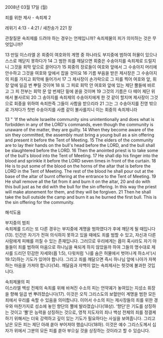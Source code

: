 2008년 03월 17일 (월)

죄를 위한 제사 - 속죄제 2



레위기 4:13 - 4:21 / 새찬송가 221 장


관찰질문
속죄제를 드려야 하는 경우는 언제입니까?
속죄제물의 피가 의미하는 것은 무엇입니까? 

13 만일 이스라엘 온 회중이 여호와의 계명 중 하나라도 부지중에 범하여 허물이 있으나 스스로 깨닫지 못하다가 14 그 범한 죄를 깨달으면 회중은 수송아지를 속죄제로 드릴지니 그것을 회막 앞으로 끌어다가 15 회중의 장로들이 여호와 앞에서 그 수송아지 머리에 안수하고 그것을 여호와 앞에서 잡을 것이요 16 기름 부음을 받은 제사장은 그 수송아지의 피를 가지고 회막에 들어가서 17 그 제사장이 손가락으로 그 피를 찍어 여호와 앞, 휘장 앞에 일곱 번 뿌릴 것이며 18 또 그 피로 회막 안 여호와 앞에 있는 제단 뿔들에 바르고 그 피 전부는 회막 문 앞 번제단 밑에 쏟을 것이며 19 그것의 기름은 다 떼어 제단 위에서 불사르되 20 그 송아지를 속죄제의 수송아지에게 한 것 같이 할지며 제사장이 그것으로 회중을 위하여 속죄한즉 그들이 사함을 받으리라 21 그는 그 수송아지를 진영 밖으로 가져다가 첫번 수송아지를 사름 같이 불사를지니 이는 회중의 속죄제니라  

13 " 'If the whole Israelite community sins unintentionally and does what is forbidden in any of the LORD's commands, even though the community is unaware of the matter, they are guilty. 14 When they become aware of the sin they committed, the assembly must bring a young bull as a sin offering and present it before the Tent of Meeting. 15 The elders of the community are to lay their hands on the bull's head before the LORD, and the bull shall be slaughtered before the LORD. 16 Then the anointed priest is to take some of the bull's blood into the Tent of Meeting. 17 He shall dip his finger into the blood and sprinkle it before the LORD seven times in front of the curtain. 18 He is to put some of the blood on the horns of the altar that is before the LORD in the Tent of Meeting. The rest of the blood he shall pour out at the base of the altar of burnt offering at the entrance to the Tent of Meeting. 19 He shall remove all the fat from it and burn it on the altar, 20 and do with this bull just as he did with the bull for the sin offering. In this way the priest will make atonement for them, and they will be forgiven. 21 Then he shall take the bull outside the camp and burn it as he burned the first bull. This is the sin offering for the community.

해석도움





부지중의 범죄  
속죄제를 드리는 또 다른 경우는 부지중에 계명을 범하였다가 후에 깨닫게 될 때입니다(13). 인간은 자기가 전혀 의식하지 못하고 있을 때에도 죄를 범할 수 있고, 자신과 다른 사람에게 피해를 끼칠 수 있는 존재입니다. 그러므로 우리에게는 욥이 혹시라도 자기 아들들이 죄를 범하여 마음으로 하나님을 욕되게 하지 않았을까 하여 그들의 명수대로 제사를 드리던 민감한 자세와(욥 1:5), 다윗처럼 ‘나를 숨은 허물에서 벗어나게 하소서’(시 19:12)하는 기도가 있어야 합니다. 그리고 죄를 깨달으면 즉시 하나님 앞에 나아가 자복하는 마음을 가져야 합니다(14). 깨달음과 자백이 없는 속죄제사는 헛것에 불과한 것입니다.    

속죄제물의 피  
이스라엘 백성 전체의 속죄를 위해 바쳐진 수소의 피는 언약궤가 놓여있는 지성소 휘장을 향해 일곱 번 뿌려졌습니다(17). 이것은 오직 그리스도의 보혈만이 계명을 범한 모든 죄에서 우리를 속할 수 있음을 의미합니다. 이어서 수소의 피는 제사장들의 죄를 위한 경우와 마찬가지로 성소에 놓인 향단의 뿔에 발라졌습니다(18상). ‘향단’은 기도를 상징하는 것이고 ‘뿔’은 능력을 상징하는 것으로, 영적 지도자의 죄나 백성 전체의 죄를 정결케 하기 위해서는 더욱 강력하고 깊이 있는 기도가 필요하다는 사실을 보여줍니다. 그리고 남은 모든 피는 제단 아래 쏟아 부어져야 했습니다(18하). 이것은 예수 그리스도께서 십자가 위에서 그분의 모든 피를 쏟아 부으실 것을 상징하는 것이라고 할 수 있습니다.
